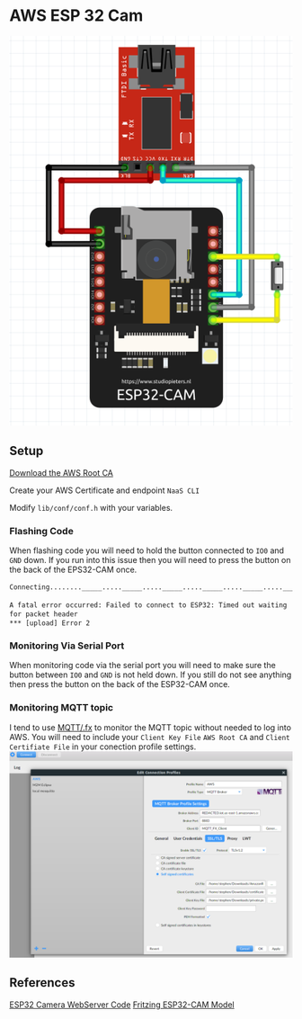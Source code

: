 # AWS ESP 32 Cam
![Connection Diagram](docs/connections.png)

## Setup
[Download the AWS Root CA](https://www.amazontrust.com/repository/AmazonRootCA1.pem)

Create your AWS Certificate and endpoint ```NaaS CLI ```

Modify ```lib/conf/conf.h``` with your variables.

### Flashing Code
When flashing code you will need to hold the button connected to ```IO0``` and ```GND``` down. If you run into this issue then you will need to press the button on the back of the EPS32-CAM once.
```
Connecting........_____....._____....._____....._____....._____....._____....._____

A fatal error occurred: Failed to connect to ESP32: Timed out waiting for packet header
*** [upload] Error 2
```
### Monitoring Via Serial Port
When monitoring code via the serial port you will need to make sure the button between ```IO0``` and ```GND``` is not held down. If you still do not see anything then press the button on the back of the ESP32-CAM once.

### Monitoring MQTT topic
I tend to use [MQTT/.fx](https://mqttfx.jensd.de/) to monitor the MQTT topic without needed to log into AWS. You will need to include your ```Client Key File``` ```AWS Root CA``` and ```Client Certifiate File``` in your conection profile settings.
![mqttfx](docs/mqttfx.png)


## References
[ESP32 Camera WebServer Code](https://github.com/espressif/arduino-esp32/tree/master/libraries/ESP32/examples/Camera/CameraWebServer)
[Fritzing ESP32-CAM Model](https://forum.fritzing.org/t/esp32-cam-fritzing-part/8517/3)